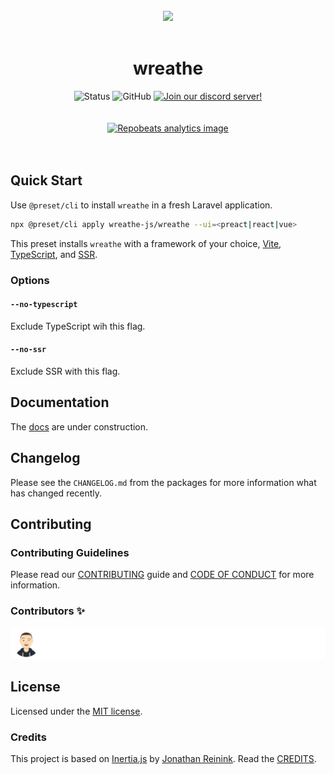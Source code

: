 <br />
<div align="center">
  <img src="https://raw.githubusercontent.com/wreathe-js/wreathe/main/.github/assets/logo.svg" style="width:180px;" />
</div>
<br />
<h1 align="center">wreathe</h1>
<div align="center">
  <img src="https://img.shields.io/badge/status-wip-orange" alt="Status">
  <img alt="GitHub" src="https://img.shields.io/github/license/wreathe-js/wreathe">
  <a href="https://discord.gg/kRhHHjQR" target="_blank" rel="noopener">
  <img src="https://img.shields.io/discord/1053305906235969576?color=%237289da&label=chat&logo=discord&logoColor=%23fff" alt="Join our discord server!"/>
  </a>
</div>
<br />
<br />
<div align="center">
  <a href="https://github.com/wreathe-js/wreathe/graphs/contributors"><img src="https://repobeats.axiom.co/api/embed/0d7f67c931de7e2f946d92ced199dcc6ef533c12.svg" alt="Repobeats analytics image" /></a>
</div>
<br />
<br />

## Quick Start

Use `@preset/cli` to install `wreathe` in a fresh Laravel application.

```bash
npx @preset/cli apply wreathe-js/wreathe --ui=<preact|react|vue>
```

This preset installs `wreathe` with a framework of your choice, [Vite](https://vitejs.dev), [TypeScript](https://www.typescriptlang.org/), and [SSR](https://wreathe.dev/server-side-rendering).

### Options

#### `--no-typescript`

Exclude TypeScript wih this flag.

#### `--no-ssr`

Exclude SSR with this flag.

## Documentation

The [docs](https://wreathe.dev/) are under construction.

## Changelog

Please see the `CHANGELOG.md` from the packages for more information what has changed recently.

## Contributing

### Contributing Guidelines

Please read our [CONTRIBUTING](https://github.com/wreathe-js/wreathe/blob/main/CONTRIBUTING.md) guide and [CODE OF CONDUCT](https://github.com/wreathe-js/wreathe/blob/main/CODE_OF_CONDUCT.md) for more information.

### Contributors ✨

<a href="https://github.com/wreathe-js/wreathe/graphs/contributors"><img src="https://raw.githubusercontent.com/wreathe-js/wreathe/main/.github/assets/CONTRIBUTORS.svg" alt="Contributors" /></a>

## License

Licensed under the [MIT license](https://github.com/wreathe-js/wreathe/blob/main/LICENSE).

### Credits

This project is based on [Inertia.js](https://inertiajs.com/) by [Jonathan Reinink](https://reinink.ca/). Read the [CREDITS](https://github.com/wreathe-js/wreathe/blob/main/CREDITS.md).
